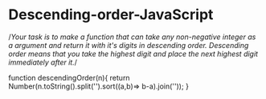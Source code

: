 # Descending-order-JavaScript
/*Your task is to make a function that can take 
any non-negative integer as a argument and return 
it with it's digits in descending order. 
Descending order means that you take the 
highest digit and place the next highest digit 
immediately after it.*/

function descendingOrder(n){
   return Number(n.toString().split('').sort((a,b)=> b-a).join(''));
}
